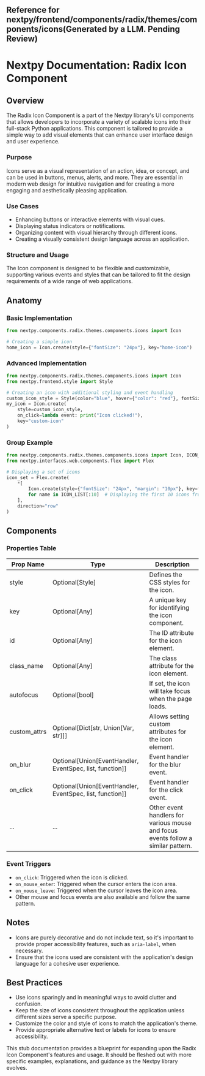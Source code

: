 ##  Reference for nextpy/frontend/components/radix/themes/components/icons(Generated by a LLM. Pending Review)

# Nextpy Documentation: Radix Icon Component

## Overview

The Radix Icon Component is a part of the Nextpy library's UI components that allows developers to incorporate a variety of scalable icons into their full-stack Python applications. This component is tailored to provide a simple way to add visual elements that can enhance user interface design and user experience.

### Purpose

Icons serve as a visual representation of an action, idea, or concept, and can be used in buttons, menus, alerts, and more. They are essential in modern web design for intuitive navigation and for creating a more engaging and aesthetically pleasing application.

### Use Cases

- Enhancing buttons or interactive elements with visual cues.
- Displaying status indicators or notifications.
- Organizing content with visual hierarchy through different icons.
- Creating a visually consistent design language across an application.

### Structure and Usage

The Icon component is designed to be flexible and customizable, supporting various events and styles that can be tailored to fit the design requirements of a wide range of web applications.

## Anatomy

### Basic Implementation

```python
from nextpy.components.radix.themes.components.icons import Icon

# Creating a simple icon
home_icon = Icon.create(style={"fontSize": "24px"}, key="home-icon")
```

### Advanced Implementation

```python
from nextpy.components.radix.themes.components.icons import Icon
from nextpy.frontend.style import Style

# Creating an icon with additional styling and event handling
custom_icon_style = Style(color="blue", hover={"color": "red"}, fontSize="24px")
my_icon = Icon.create(
    style=custom_icon_style,
    on_click=lambda event: print("Icon clicked!"),
    key="custom-icon"
)
```

### Group Example

```python
from nextpy.components.radix.themes.components.icons import Icon, ICON_LIST
from nextpy.interfaces.web.components.flex import Flex

# Displaying a set of icons
icon_set = Flex.create(
    *[
        Icon.create(style={"fontSize": "24px", "margin": "10px"}, key=f"icon-{name}")
        for name in ICON_LIST[:10]  # Displaying the first 10 icons from the list
    ],
    direction="row"
)
```

## Components

### Properties Table

| Prop Name      | Type                                                    | Description                                                            |
|----------------|---------------------------------------------------------|------------------------------------------------------------------------|
| style          | Optional[Style]                                         | Defines the CSS styles for the icon.                                   |
| key            | Optional[Any]                                           | A unique key for identifying the icon component.                       |
| id             | Optional[Any]                                           | The ID attribute for the icon element.                                 |
| class_name     | Optional[Any]                                           | The class attribute for the icon element.                              |
| autofocus      | Optional[bool]                                          | If set, the icon will take focus when the page loads.                  |
| custom_attrs   | Optional[Dict[str, Union[Var, str]]]                    | Allows setting custom attributes for the icon element.                 |
| on_blur        | Optional[Union[EventHandler, EventSpec, list, function]] | Event handler for the blur event.                                      |
| on_click       | Optional[Union[EventHandler, EventSpec, list, function]] | Event handler for the click event.                                     |
| ...            | ...                                                     | Other event handlers for various mouse and focus events follow a similar pattern. |

### Event Triggers

- `on_click`: Triggered when the icon is clicked.
- `on_mouse_enter`: Triggered when the cursor enters the icon area.
- `on_mouse_leave`: Triggered when the cursor leaves the icon area.
- Other mouse and focus events are also available and follow the same pattern.

## Notes

- Icons are purely decorative and do not include text, so it's important to provide proper accessibility features, such as `aria-label`, when necessary.
- Ensure that the icons used are consistent with the application's design language for a cohesive user experience.

## Best Practices

- Use icons sparingly and in meaningful ways to avoid clutter and confusion.
- Keep the size of icons consistent throughout the application unless different sizes serve a specific purpose.
- Customize the color and style of icons to match the application's theme.
- Provide appropriate alternative text or labels for icons to ensure accessibility.

This stub documentation provides a blueprint for expanding upon the Radix Icon Component's features and usage. It should be fleshed out with more specific examples, explanations, and guidance as the Nextpy library evolves.